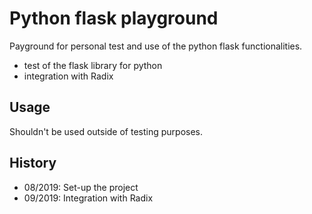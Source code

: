 # Python flask playground
    
Payground for personal test and use of the python flask functionalities.
+ test of the flask library for python
+ integration with Radix


## Usage

Shouldn't be used outside of testing purposes.

## History

+ 08/2019: Set-up the project
+ 09/2019: Integration with Radix
